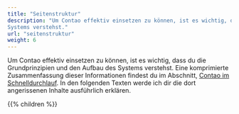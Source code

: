 ```yaml
---
title: "Seitenstruktur"
description: "Um Contao effektiv einsetzen zu können, ist es wichtig, dass du die Grundprinzipien und den Aufbau des 
Systems verstehst."
url: "seitenstruktur"
weight: 6
---
```


Um Contao effektiv einsetzen zu können, ist es wichtig, dass du die Grundprinzipien und den Aufbau des Systems 
verstehst. Eine komprimierte Zusammenfassung dieser Informationen findest du im Abschnitt, 
[Contao im Schnelldurchlauf](../einleitung/contao-im-schnelldurchlauf/#contao-im-schnelldurchlauf). In den 
folgenden Texten werde ich dir die dort angerissenen Inhalte ausführlich erklären.

{{% children %}}
